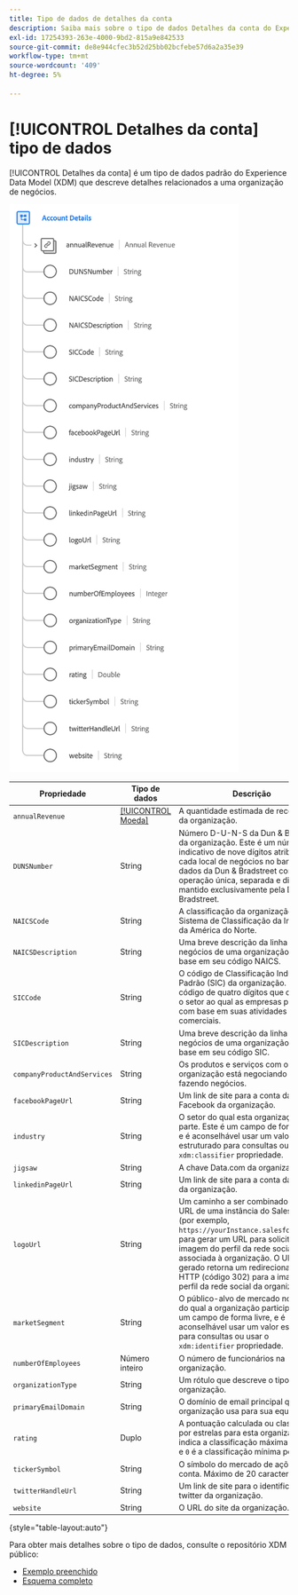 ```yaml
---
title: Tipo de dados de detalhes da conta
description: Saiba mais sobre o tipo de dados Detalhes da conta do Experience Data Model (XDM).
exl-id: 17254393-263e-4000-9bd2-815a9e842533
source-git-commit: de8e944cfec3b52d25bb02bcfebe57d6a2a35e39
workflow-type: tm+mt
source-wordcount: '409'
ht-degree: 5%

---
```


# [!UICONTROL Detalhes da conta] tipo de dados

[!UICONTROL Detalhes da conta] é um tipo de dados padrão do Experience Data Model (XDM) que descreve detalhes relacionados a uma organização de negócios.

![Estrutura do tipo de dados](../images/data-types/account-details.png)

| Propriedade | Tipo de dados | Descrição |
| --- | --- | --- |
| `annualRevenue` | [[!UICONTROL Moeda]](./currency.md) | A quantidade estimada de receita anual da organização. |
| `DUNSNumber` | String | Número D-U-N-S da Dun &amp; Bradstreet da organização. Este é um número não indicativo de nove dígitos atribuído a cada local de negócios no banco de dados da Dun &amp; Bradstreet com uma operação única, separada e distinta, e é mantido exclusivamente pela Dun &amp; Bradstreet. |
| `NAICSCode` | String | A classificação da organização no Sistema de Classificação da Indústria da América do Norte. |
| `NAICSDescription` | String | Uma breve descrição da linha de negócios de uma organização, com base em seu código NAICS. |
| `SICCode` | String | O código de Classificação Industrial Padrão (SIC) da organização. Este é um código de quatro dígitos que categoriza o setor ao qual as empresas pertencem com base em suas atividades comerciais. |
| `SICDescription` | String | Uma breve descrição da linha de negócios de uma organização, com base em seu código SIC. |
| `companyProductAndServices` | String | Os produtos e serviços com os quais a organização está negociando ou fazendo negócios. |
| `facebookPageUrl` | String | Um link de site para a conta da Facebook da organização. |
| `industry` | String | O setor do qual esta organização faz parte. Este é um campo de forma livre, e é aconselhável usar um valor estruturado para consultas ou usar o `xdm:classifier` propriedade. |
| `jigsaw` | String | A chave Data.com da organização. |
| `linkedinPageUrl` | String | Um link de site para a conta da LinkedIn da organização. |
| `logoUrl` | String | Um caminho a ser combinado com o URL de uma instância do Salesforce (por exemplo, `https://yourInstance.salesforce.com/`) para gerar um URL para solicitar a imagem do perfil da rede social associada à organização. O URL gerado retorna um redirecionamento HTTP (código 302) para a imagem de perfil da rede social da organização. |
| `marketSegment` | String | O público-alvo de mercado nomeado do qual a organização participa. Este é um campo de forma livre, e é aconselhável usar um valor estruturado para consultas ou usar o `xdm:identifier` propriedade. |
| `numberOfEmployees` | Número inteiro | O número de funcionários na organização. |
| `organizationType` | String | Um rótulo que descreve o tipo de organização. |
| `primaryEmailDomain` | String | O domínio de email principal que a organização usa para sua equipe. |
| `rating` | Duplo | A pontuação calculada ou classificação por estrelas para esta organização. `1` indica a classificação máxima possível, e `0` é a classificação mínima possível. |
| `tickerSymbol` | String | O símbolo do mercado de ações desta conta. Máximo de 20 caracteres. |
| `twitterHandleUrl` | String | Um link de site para o identificador de twitter da organização. |
| `website` | String | O URL do site da organização. |

{style="table-layout:auto"}

Para obter mais detalhes sobre o tipo de dados, consulte o repositório XDM público:

* [Exemplo preenchido](https://github.com/adobe/xdm/blob/master/components/datatypes/b2b/account-organization.example.1.json)
* [Esquema completo](https://github.com/adobe/xdm/blob/master/components/datatypes/b2b/account-organization.schema.json)
